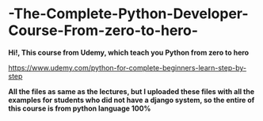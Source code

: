 # -The-Complete-Python-Developer-Course-From-zero-to-hero-
**Hi!, This course from Udemy, which teach you Python from zero to hero**

https://www.udemy.com/python-for-complete-beginners-learn-step-by-step

**All the files as same as the lectures, but I uploaded these files with all the examples for students who did not have a django system, so the entire of this course is from python language 100%**
